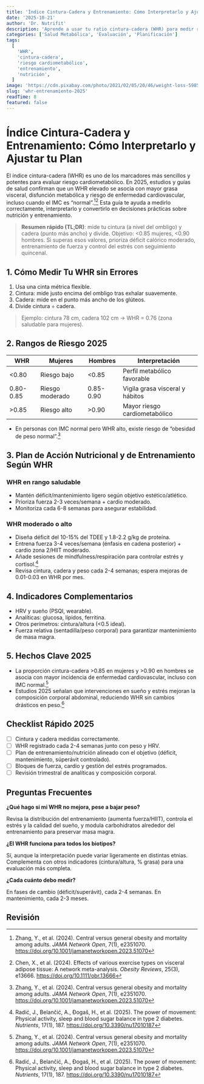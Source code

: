 ```yaml
---
title: 'Índice Cintura-Cadera y Entrenamiento: Cómo Interpretarlo y Ajustar tu Plan'
date: '2025-10-21'
author: 'Dr. Nutrifit'
description: 'Aprende a usar tu ratio cintura-cadera (WHR) para medir riesgo cardiometabólico y personalizar nutrición y entrenamiento.'
categories: ['Salud Metabólica', 'Evaluación', 'Planificación']
tags:
  [
    'WHR',
    'cintura-cadera',
    'riesgo cardiometabólico',
    'entrenamiento',
    'nutrición',
  ]
image: 'https://cdn.pixabay.com/photo/2021/02/05/20/46/weight-loss-5985844_1280.jpg'
slug: 'whr-entrenamiento-2025'
readTime: 8
featured: false
---
```


# Índice Cintura-Cadera y Entrenamiento: Cómo Interpretarlo y Ajustar tu Plan

El índice cintura-cadera (WHR) es uno de los marcadores más sencillos y potentes para evaluar riesgo cardiometabólico. En 2025, estudios y guías de salud confirman que un WHR elevado se asocia con mayor grasa visceral, disfunción metabólica y riesgo de enfermedad cardiovascular, incluso cuando el IMC es “normal”.[^1][^2] Esta guía te ayuda a medirlo correctamente, interpretarlo y convertirlo en decisiones prácticas sobre nutrición y entrenamiento.

> **Resumen rápido (TL;DR)**: mide tu cintura (a nivel del ombligo) y cadera (punto más ancho) y divide. Objetivo: <0.85 mujeres, <0.90 hombres. Si superas esos valores, prioriza déficit calórico moderado, entrenamiento de fuerza y control del estrés con seguimiento quincenal.

## 1. Cómo Medir Tu WHR sin Errores

1. Usa una cinta métrica flexible.
2. Cintura: mide justo encima del ombligo tras exhalar suavemente.
3. Cadera: mide en el punto más ancho de los glúteos.
4. Divide cintura ÷ cadera.

> Ejemplo: cintura 78 cm, cadera 102 cm → WHR = 0.76 (zona saludable para mujeres).

## 2. Rangos de Riesgo 2025

| WHR       | Mujeres         | Hombres   | Interpretación                  |
| --------- | --------------- | --------- | ------------------------------- |
| <0.80     | Riesgo bajo     | <0.85     | Perfil metabólico favorable     |
| 0.80-0.85 | Riesgo moderado | 0.85-0.90 | Vigila grasa visceral y hábitos |
| >0.85     | Riesgo alto     | >0.90     | Mayor riesgo cardiometabólico   |

- En personas con IMC normal pero WHR alto, existe riesgo de “obesidad de peso normal”.[^1]

## 3. Plan de Acción Nutricional y de Entrenamiento Según WHR

### WHR en rango saludable

- Mantén déficit/mantenimiento ligero según objetivo estético/atlético.
- Prioriza fuerza 2-3 veces/semana + cardio moderado.
- Monitoriza cada 6-8 semanas para asegurar estabilidad.

### WHR moderado o alto

- Diseña déficit del 10-15% del TDEE y 1.8-2.2 g/kg de proteína.
- Entrena fuerza 3-4 veces/semana (énfasis en cadena posterior) + cardio zona 2/HIIT moderado.
- Añade sesiones de mindfulness/respiración para controlar estrés y cortisol.[^3]
- Revisa cintura, cadera y peso cada 2-4 semanas; espera mejoras de 0.01-0.03 en WHR por mes.

## 4. Indicadores Complementarios

- HRV y sueño (PSQI, wearable).
- Analíticas: glucosa, lípidos, ferritina.
- Otros perímetros: cintura/altura (<0.5 ideal).
- Fuerza relativa (sentadilla/peso corporal) para garantizar mantenimiento de masa magra.

## 5. Hechos Clave 2025

- La proporción cintura-cadera >0.85 en mujeres y >0.90 en hombres se asocia con mayor incidencia de enfermedad cardiovascular, incluso con IMC normal.[^1]
- Estudios 2025 señalan que intervenciones en sueño y estrés mejoran la composición corporal abdominal, reduciendo WHR sin cambios drásticos en peso.[^3]

## Checklist Rápido 2025

- [ ] Cintura y cadera medidas correctamente.
- [ ] WHR registrado cada 2-4 semanas junto con peso y HRV.
- [ ] Plan de entrenamiento/nutrición alineado con el objetivo (déficit, mantenimiento, súperávit controlado).
- [ ] Bloques de fuerza, cardio y gestión del estrés programados.
- [ ] Revisión trimestral de analíticas y composición corporal.

## Preguntas Frecuentes

**¿Qué hago si mi WHR no mejora, pese a bajar peso?**

Revisa la distribución del entrenamiento (aumenta fuerza/HIIT), controla el estrés y la calidad del sueño, y modula carbohidratos alrededor del entrenamiento para preservar masa magra.

**¿El WHR funciona para todos los biotipos?**

Sí, aunque la interpretación puede variar ligeramente en distintas etnias. Complementa con otros indicadores (cintura/altura, % grasa) para una evaluación más completa.

**¿Cada cuánto debo medir?**

En fases de cambio (déficit/superávit), cada 2-4 semanas. En mantenimiento, cada 2-3 meses.

## Revisión

[^1]: Zhang, Y., et al. (2024). Central versus general obesity and mortality among adults. _JAMA Network Open_, 7(1), e2351070. https://doi.org/10.1001/jamanetworkopen.2023.51070
[^2]: Chen, X., et al. (2024). Effects of various exercise types on visceral adipose tissue: A network meta-analysis. _Obesity Reviews_, 25(3), e13666. https://doi.org/10.1111/obr.13666
[^3]: Radić, J., Belančić, A., Đogaš, H., et al. (2025). The power of movement: Physical activity, sleep and blood sugar balance in type 2 diabetes. _Nutrients_, 17(1), 187. https://doi.org/10.3390/nu17010187
